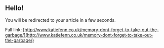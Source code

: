 ## Hello!
You will be redirected to your article in a few seconds.

Full link: [http://www.katiefenn.co.uk/memory-dont-forget-to-take-out-the-garbage/](http://www.katiefenn.co.uk/memory-dont-forget-to-take-out-the-garbage/)

<meta http-equiv="refresh" content="5;url=http://www.katiefenn.co.uk/memory-dont-forget-to-take-out-the-garbage/" />

